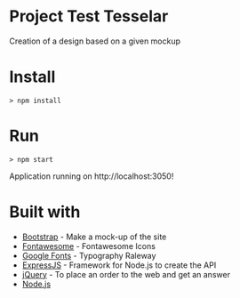 # Project Test Tesselar

Creation of a design based on a given mockup

# Install   
    > npm install
    
# Run
    
    > npm start

Application running on http://localhost:3050!

# Built with

* [Bootstrap](https://getbootstrap.com/docs/4.2/getting-started/introduction/) - Make a mock-up of the site
* [Fontawesome](https://fontawesome.com/icons?d=gallery&m=free) - Fontawesome Icons
* [Google Fonts](https://fonts.google.com/specimen/Raleway?selection.family=Raleway) - Typography Raleway
* [ExpressJS](https://expressjs.com/en/starter/hello-world.html) - Framework for Node.js to create the API
* [jQuery](https://code.jquery.com/jquery-3.3.1.min.js) - To place an order to the web and get an answer
* [Node.js](https://nodejs.org/en/about/) 


